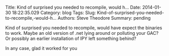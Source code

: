 Title: Kind of surprised you needed to recompile, would h...
Date: 2014-01-30 18:22:35.029
Category: blog
Tags: 
Slug: Kind-of-surprised-you-needed-to-recompile,-would-h...
Authors: Steve Theodore
Summary: pending

Kind of surprised you needed to recompile, would have expect the binaries to
work. Maybe an old version of .net lying around or polluting your GAC? Or
possibly an earlier installation of IPY left something behind?  
  
In any case, glad it worked for you  


